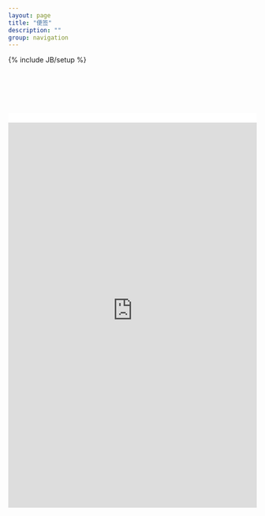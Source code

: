 ```yaml
---
layout: page
title: "便签"
description: ""
group: navigation
---
```

{% include JB/setup %}



<div style="width:100%;height:800px; margin-top:80px">
    <div style="position: relative;height:20px;top:19px; z-index: 60000;background-color: #FFFFFF;"></div>
    <iframe src="http://linoit.com/users/guyueshuiming/canvases/canvas?inner=1" scrolling="no"  frameBorder="0" style="width:100%;height:100%;"></iframe>
</div>

